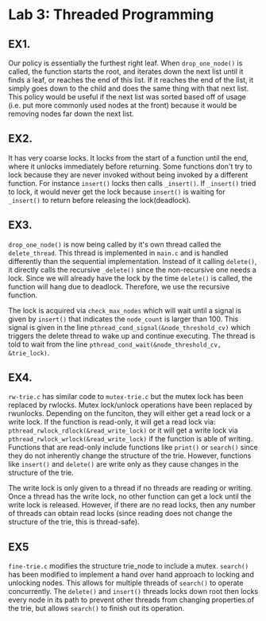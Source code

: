 # Lab 3: Threaded Programming

## EX1.

Our policy is essentially the furthest right leaf. When `drop_one_node()` is called, the function starts the root, and iterates down the next list until it finds a leaf, or reaches the end of this list. If it reaches the end of the list, it simply goes down to the child and does the same thing with that next list. This policy would be useful if the next list was sorted based off of usage (i.e. put more commonly used nodes at the front) because it would be removing nodes far down the next list.

## EX2.

It has very coarse locks. It locks from the start of a function until the end, where it unlocks immediately before returning. Some functions don't try to lock because they are never invoked without being invoked by a different function. For instance `insert()` locks then calls `_insert()`. If `_insert()` tried to lock, it would never get the lock because `insert()` is waiting for `_insert()` to return before releasing the lock(deadlock).

## EX3.

`drop_one_node()` is now being called by it's own thread called the `delete_thread`. This thread is implemented in `main.c` and is handled differently than the sequential implementation. Instead of it calling `delete()`, it directly calls the recursive `_delete()` since the non-recursive one needs a lock. Since we will already have the lock by the time `delete()` is called, the function will hang due to deadlock. Therefore, we use the recursive function.

The lock is acquired via `check_max_nodes` which will wait until a signal is given by `insert()` that indicates the `node_count` is larger than 100\. This signal is given in the line `pthread_cond_signal(&node_threshold_cv)` which triggers the delete thread to wake up and continue executing. The thread is told to wait from the line `pthread_cond_wait(&node_threshold_cv, &trie_lock)`.

## EX4.

`rw-trie.c` has similar code to `mutex-trie.c` but the mutex lock has been replaced by rwlocks. Mutex lock/unlock operations have been replaced by rwunlocks. Depending on the funciton, they will either get a read lock or a write lock. If the function is read-only, it will get a read lock via: `pthread_rwlock_rdlock(&read_write_lock)` or it will get a write lock via `pthread_rwlock_wrlock(&read_write_lock)` if the function is able of writing. Functions that are read-only include functions like `print()` or `search()` since they do not inherently change the structure of the trie. However, functions like `insert()` and `delete()` are write only as they cause changes in the structure of the trie.

The write lock is only given to a thread if no threads are reading or writing. Once a thread has the write lock, no other function can get a lock until the write lock is released. However, if there are no read locks, then any number of threads can obtain read locks (since reading does not change the structure of the trie, this is thread-safe).

## EX5
`fine-trie.c` modifies the structure trie_node to include a mutex. `search()` has been modified to implement a hand over hand approach to locking and unlocking nodes. This allows for multiple threads of `search()` to operate concurrently. The `delete()` and `insert()` threads locks down root then locks every node in its path to prevent other threads from changing properties of the trie, but allows `search()` to finish out its operation.
